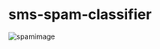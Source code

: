 # sms-spam-classifier
![spamimage](https://user-images.githubusercontent.com/56949183/158247030-c1852f04-28c5-4546-8219-d4d6a8bdd13f.png)
